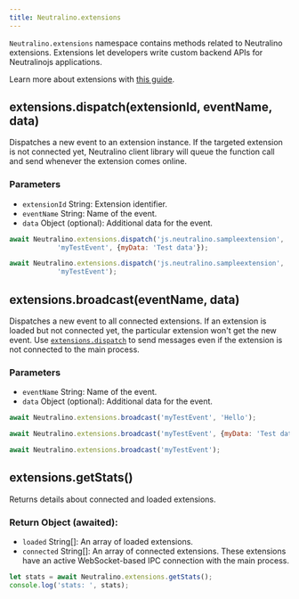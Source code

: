 ```yaml
---
title: Neutralino.extensions
---
```


`Neutralino.extensions` namespace contains methods related to Neutralino extensions. Extensions let
developers write custom backend APIs for Neutralinojs applications.

Learn more about extensions with [this guide](../how-to/extensions-overview).


## extensions.dispatch(extensionId, eventName, data)
Dispatches a new event to an extension instance. If the targeted extension is not connected yet,
Neutralino client library will queue the function call and send whenever the extension comes online.


### Parameters
- `extensionId` String: Extension identifier.
- `eventName` String: Name of the event.
- `data` Object (optional): Additional data for the event.

```js
await Neutralino.extensions.dispatch('js.neutralino.sampleextension',
            'myTestEvent', {myData: 'Test data'});

await Neutralino.extensions.dispatch('js.neutralino.sampleextension',
            'myTestEvent');
```

## extensions.broadcast(eventName, data)
Dispatches a new event to all connected extensions. If an extension is loaded but not connected yet,
the particular extension won't get the new event. Use [`extensions.dispatch`](#extensionsdispatchextensionid-eventname-data)
 to send messages even if the extension is not connected to the main process.


### Parameters
- `eventName` String: Name of the event.
- `data` Object (optional): Additional data for the event.

```js
await Neutralino.extensions.broadcast('myTestEvent', 'Hello');

await Neutralino.extensions.broadcast('myTestEvent', {myData: 'Test data'});

await Neutralino.extensions.broadcast('myTestEvent');
```

## extensions.getStats()
Returns details about connected and loaded extensions.

### Return Object (awaited):
- `loaded` String[]: An array of loaded extensions.
- `connected` String[]: An array of connected extensions. These extensions have an active WebSocket-based IPC connection
                with the main process.

```js
let stats = await Neutralino.extensions.getStats();
console.log('stats: ', stats);
```
